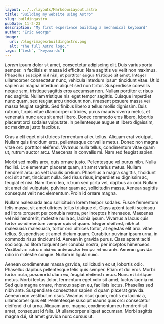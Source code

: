 ```yaml
---
layout: ../../layouts/MarkdownLayout.astro
title: "Building my website using Astro"
slug: buildingastro
pubDate: 11-2-23
description: "My first experience building a mechanical keyboard"
author: "Eric George"
image:
  url: /blog/images/buildingastro.png
  alt: "The full Astro logo."
tags: ["tech", "keyboards"]
---
```


_Lorem_ ipsum dolor sit amet, consectetur adipiscing elit. Duis varius porta semper. In facilisis et massa id efficitur. Nam sagittis vel velit non maximus. Phasellus suscipit nisl nisl, at porttitor augue tristique sit amet. Integer ullamcorper consectetur nunc, vehicula interdum ipsum tincidunt vitae. Ut id sapien ac magna interdum aliquet sed non tortor. Suspendisse convallis neque sem, tristique sagittis eros accumsan non. Nullam porttitor et risus nec sagittis. Nullam tristique nisi eget tempor sagittis. Quisque imperdiet nunc quam, sed feugiat arcu tincidunt non. Praesent posuere massa vel massa feugiat sagittis. Sed finibus libero a tellus mollis dignissim. Duis rutrum, turpis vitae ullamcorper ultricies, purus mauris viverra metus, et venenatis nunc arcu sit amet libero. Donec commodo eros libero, lobortis placerat orci sodales vulputate. In pellentesque augue ut libero dignissim, ac maximus justo faucibus.

Cras a elit eget nisi ultrices fermentum at eu tellus. Aliquam erat volutpat. Nullam quis tincidunt eros, pellentesque convallis metus. Donec non magna vitae orci porttitor eleifend. Vivamus nulla tellus, condimentum vitae quam ut, rutrum auctor arcu. Maecenas in convallis mi. Nam sed feugiat sapien.

Morbi sed mollis arcu, quis ornare justo. Pellentesque vel purus nibh. Nulla facilisi. Ut elementum placerat quam, sit amet varius metus. Nullam hendrerit arcu ac velit iaculis pretium. Phasellus a magna sagittis, tincidunt orci sit amet, tincidunt nulla. Sed risus risus, imperdiet eu dignissim ac, feugiat et nisi. Nam libero leo, rutrum sed porta vel, dapibus ac orci. Nullam sit amet dui vulputate, pulvinar quam ac, sollicitudin massa. Aenean sagittis consequat velit nec elementum. Proin id ornare magna.

Nullam malesuada arcu sollicitudin lorem tempor sodales. Fusce fermentum felis massa, sit amet ultrices tellus tristique et. Class aptent taciti sociosqu ad litora torquent per conubia nostra, per inceptos himenaeos. Maecenas vel nisi hendrerit, molestie nulla ac, lacinia ipsum. Vivamus a lacus quis tortor condimentum semper quis et quam. Integer eleifend, nibh at malesuada malesuada, tortor orci ultrices tortor, at egestas elit arcu vitae tellus. Suspendisse sit amet dictum quam. Curabitur pulvinar ipsum urna, in commodo risus tincidunt id. Aenean in gravida purus. Class aptent taciti sociosqu ad litora torquent per conubia nostra, per inceptos himenaeos. Vestibulum rutrum nisi eu ante auctor tempor et eu ante. Aenean gravida odio in molestie congue. Nullam in ligula nunc.

Aenean condimentum massa gravida, sollicitudin ex ut, lobortis odio. Phasellus dapibus pellentesque felis quis semper. Etiam et dui eros. Morbi tortor nulla, posuere id diam eu, feugiat eleifend metus. Nunc et tristique metus. Morbi lectus dolor, fermentum eget odio sit amet, luctus lacinia mi. Sed quis magna ornare, rhoncus sapien eu, facilisis lectus. Phasellus sed nibh ante. Suspendisse consectetur sapien id quam placerat gravida. Aenean non vestibulum risus. Vivamus risus quam, mollis eu lacinia a, ullamcorper quis elit. Pellentesque suscipit mauris quis orci consectetur eleifend id ut urna. Aliquam arcu magna, condimentum eu hendrerit sit amet, consequat id felis. Ut ullamcorper aliquet accumsan. Morbi sagittis magna dui, sit amet gravida nunc cursus ut.
